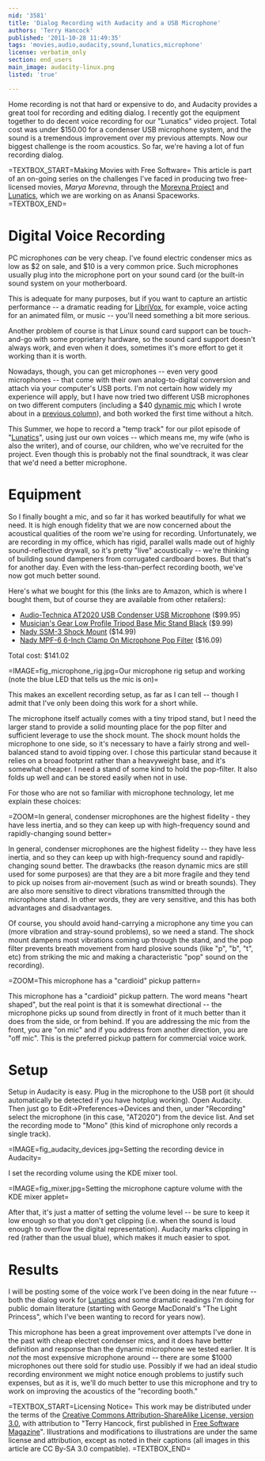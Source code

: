 ```yaml
---
nid: '3581'
title: 'Dialog Recording with Audacity and a USB Microphone'
authors: 'Terry Hancock'
published: '2011-10-28 11:49:35'
tags: 'movies,audio,audacity,sound,lunatics,microphone'
license: verbatim_only
section: end_users
main_image: audacity-linux.png
listed: 'true'

---
```

<!-- Dialog Recording with Audacity and a USB Microphone -->

Home recording is not that hard or expensive to do, and Audacity provides a great tool for recording and editing dialog. I recently got the equipment together to do decent voice recording for our "Lunatics" video project. Total cost was under $150.00 for a condenser USB microphone system, and the sound is a tremendous improvement over my previous attempts. Now our biggest challenge is the room acoustics.  So far, we're having a lot of fun recording dialog.

<!--break-->

=TEXTBOX_START=Making Movies with Free Software=
This article is part of an on-going series on the challenges I've faced in producing two free-licensed movies, _Marya Morevna_, through the [Morevna Project](http://www.morevnaproject.org) and [Lunatics](http://lunatics.tv), which we are working on as Anansi Spaceworks.
=TEXTBOX_END=

# Digital Voice Recording

PC microphones _can_ be very cheap. I've found electric condenser mics as low as $2 on sale, and $10 is a very common price. Such microphones usually plug into the microphone port on your sound card (or the built-in sound system on your motherboard.

This is adequate for many purposes, but if you want to capture an artistic performance -- a dramatic reading for [LibriVox](http://librivox.org/), for example, voice acting for an animated film, or music -- you'll need something a bit more serious.

Another problem of course is that Linux sound card support can be touch-and-go with some proprietary hardware, so the sound card support doesn't always work, and even when it does, sometimes it's more effort to get it working than it is worth.

Nowadays, though, you can get microphones -- even very good microphones -- that come with their own analog-to-digital conversion and attach via your computer's USB ports. I'm not certain how widely my experience will apply, but I have now tried two different USB microphones on two different computers (including a $40 [dynamic mic](http://www.amazon.com/gp/product/B000ULQTE0) which I wrote about in a [previous column](http://www.freesoftwaremagazine.com/columns/post_christmas_review_tech_toys_and_gnu_linux_compatibility)), and both worked the first time without a hitch.

This Summer, we hope to record a "temp track" for our pilot episode of "[Lunatics](http://lunatics.tv)", using just our own voices -- which means me, my wife (who is also the writer), and of course, our children, who we've recruited for the project. Even though this is probably not the final soundtrack, it was clear that we'd need a better microphone.

# Equipment

So I finally bought a mic, and so far it has worked beautifully for what we need. It is high enough fidelity that we are now concerned about the acoustical qualities of the room we're using for recording. Unfortunately, we are recording in my office, which has rigid, parallel walls made out of highly sound-reflective drywall, so it's pretty "live" acoustically -- we're thinking of building sound dampeners from corrugated cardboard boxes.  But that's for another day. Even with the less-than-perfect recording booth, we've now got much better sound.

Here's what we bought for this (the links are to Amazon, which is where I bought them, but of course they are available from other retailers):

* [Audio-Technica AT2020 USB Condenser USB Microphone](http://www.amazon.com/gp/product/B001AS6OYC) ($99.95)
* [Musician's Gear Low Profile Tripod Base Mic Stand Black](http://www.amazon.com/gp/product/B0018TC7BW) ($9.99)
* [Nady SSM-3 Shock Mount](http://www.amazon.com/gp/product/B0002F4WC0) ($14.99)
* [Nady MPF-6 6-Inch Clamp On Microphone Pop Filter](http://www.amazon.com/gp/product/B0002CZW0Y) ($16.09)

Total cost: $141.02

=IMAGE=fig_microphone_rig.jpg=Our microphone rig setup and working (note the blue LED that tells us the mic is on)=

This makes an excellent recording setup, as far as I can tell -- though I admit that I've only been doing this work for a short while.

The microphone itself actually comes with a tiny tripod stand, but I need the larger stand to provide a solid mounting place for the pop filter and sufficient leverage to use the shock mount. The shock mount holds the microphone to one side, so it's necessary to have a fairly strong and well-balanced stand to avoid tipping over. I chose this particular stand because it relies on a broad footprint rather than a heavyweight base, and it's somewhat cheaper. I need a stand of some kind to hold the pop-filter. It also folds up well and can be stored easily when not in use.

For those who are not so familiar with microphone technology, let me explain these choices:

=ZOOM=In general, condenser microphones are the highest fidelity - they have less inertia, and so they can keep up with high-frequency sound and rapidly-changing sound better=

In general, condenser microphones are the highest fidelity -- they have less inertia, and so they can keep up with high-frequency sound and rapidly-changing sound better. The drawbacks (the reason dynamic mics are still used for some purposes) are that they are a bit more fragile and they tend to pick up noises from air-movement (such as wind or breath sounds). They are also more sensitive to direct vibrations transmitted through the microphone stand. In other words, they are very sensitive, and this has both advantages and disadvantages.

Of course, you should avoid hand-carrying a microphone any time you can (more vibration and stray-sound problems), so we need a stand. The shock mount dampens most vibrations coming up through the stand, and the pop filter prevents breath movement from hard plosive sounds (like "p", "b", "t", etc) from striking the mic and making a characteristic "pop" sound on the recording).

=ZOOM=This microphone has a "cardioid" pickup pattern=

This microphone has a "cardioid" pickup pattern. The word means "heart shaped", but the real point is that it is somewhat directional -- the microphone picks up sound from directly in front of it much better than it does from the side, or from behind. If you are addressing the mic from the front, you are "on mic" and if you address from another direction, you are "off mic". This is the preferred pickup pattern for commercial voice work.

# Setup

Setup in Audacity is easy. Plug in the microphone to the USB port (it should automatically be detected if you have hotplug working). Open Audacity. Then just go to Edit->Preferences->Devices and then, under "Recording" select the microphone (in this case, "AT2020") from the device list. And set the recording mode to "Mono" (this kind of microphone only records a single track).

=IMAGE=fig_audacity_devices.jpg=Setting the recording device in Audacity=

I set the recording volume using the KDE mixer tool.

=IMAGE=fig_mixer.jpg=Setting the microphone capture volume with the KDE mixer applet=

After that, it's just a matter of setting the volume level -- be sure to keep it low enough so that you don't get clipping (i.e. when the sound is loud enough to overflow the digital representation). Audacity marks clipping in red (rather than the usual blue), which makes it much easier to spot.

# Results

I will be posting some of the voice work I've been doing in the near future -- both the dialog work for [Lunatics](http://lunatics.tv) and some dramatic readings I'm doing for public domain literature (starting with George MacDonald's "The Light Princess", which I've been wanting to record for years now).

This microphone has been a great improvement over attempts I've done in the past with cheap electret condenser mics, and it does have better definition and response than the dynamic microphone we tested earlier. It is _not_ the most expensive microphone around -- there are some $1000 microphones out there sold for studio use. Possibly if we had an ideal studio recording environment we might notice enough problems to justify such expenses, but as it is, we'll do much better to use this microphone and try to work on improving the acoustics of the "recording booth."

=TEXTBOX_START=Licensing Notice=
This work may be distributed under the terms of the [Creative Commons Attribution-ShareAlike License, version 3.0](http://creativecommons.org/licenses/by-sa/3.0), with attribution to "Terry Hancock, first published in [Free Software Magazine](http://www.freesoftwaremagazine.com)". Illustrations and modifications to illustrations are under the same license and attribution, except as noted in their captions (all images in this article are CC By-SA 3.0 compatible).
=TEXTBOX_END=